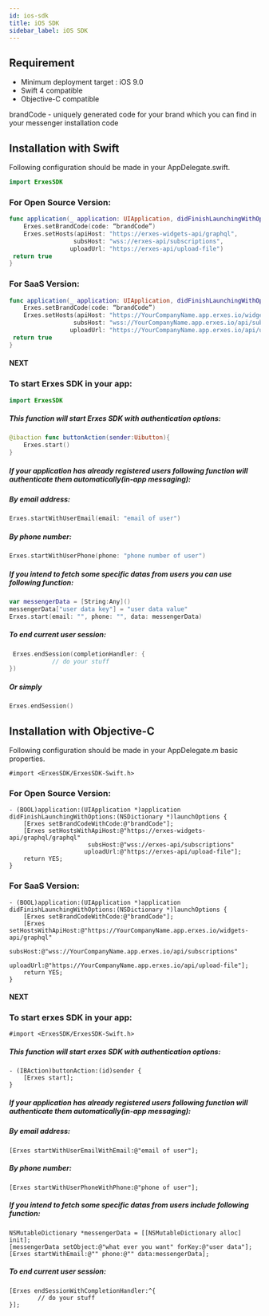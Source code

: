 ```yaml
---
id: ios-sdk
title: iOS SDK
sidebar_label: iOS SDK
---
```


<!--Content-->

## Requirement

+ Minimum deployment target : iOS 9.0
+ Swift 4 compatible
+ Objective-C compatible

brandCode - uniquely generated code for your brand which you can find in your messenger installation code

## Installation with Swift

Following configuration should be made in your AppDelegate.swift.

```swift
import ErxesSDK
```

### For Open Source Version:
```swift
func application(_ application: UIApplication, didFinishLaunchingWithOptions launchOptions: [UIApplicationLaunchOptionsKey: Any]?) -> Bool {
    Erxes.setBrandCode(code: “brandCode”)
    Erxes.setHosts(apiHost: "https://erxes-widgets-api/graphql",
                  subsHost: "wss://erxes-api/subscriptions",
                 uploadUrl: "https://erxes-api/upload-file")
 return true
}
```

### For SaaS Version:
```swift
func application(_ application: UIApplication, didFinishLaunchingWithOptions launchOptions: [UIApplicationLaunchOptionsKey: Any]?) -> Bool {
    Erxes.setBrandCode(code: “brandCode”)
    Erxes.setHosts(apiHost: "https://YourCompanyName.app.erxes.io/widgets-api/graphql",
                  subsHost: "wss://YourCompanyName.app.erxes.io/api/subscriptions",
                 uploadUrl: "https://YourCompanyName.app.erxes.io/api/upload-file")
 return true
}
```

#### NEXT

### To start Erxes SDK in your app:
```swift
import ErxesSDK
```

##### This function will start Erxes SDK with authentication options:
```swift
@ibaction func buttonAction(sender:Uibutton){
	Erxes.start()
}
```

##### If your application has already registered users following function will authenticate them automatically(in-app messaging):

##### By email address:
```swift
Erxes.startWithUserEmail(email: "email of user")
```

##### By phone number:
```swift
Erxes.startWithUserPhone(phone: "phone number of user")
```

##### If you intend to fetch some specific datas from users you can use following function:
```swift
var messengerData = [String:Any]()
messengerData["user data key"] = "user data value"
Erxes.start(email: "", phone: "", data: messengerData)
```
##### To end current user session:
```swift
 Erxes.endSession(completionHandler: {
            // do your stuff
})
```
##### Or simply
```swift
Erxes.endSession()
```

## Installation with Objective-C

Following configuration should be made in your AppDelegate.m basic properties.

```smalltalk
#import <ErxesSDK/ErxesSDK-Swift.h>
```

### For Open Source Version:
```smalltalk
- (BOOL)application:(UIApplication *)application didFinishLaunchingWithOptions:(NSDictionary *)launchOptions {
    [Erxes setBrandCodeWithCode:@"brandCode"];
    [Erxes setHostsWithApiHost:@"https://erxes-widgets-api/graphql/graphql"
                      subsHost:@"wss://erxes-api/subscriptions" 
                     uploadUrl:@"https://erxes-api/upload-file"];
    return YES;
}
```

### For SaaS Version:
```smalltalk
- (BOOL)application:(UIApplication *)application didFinishLaunchingWithOptions:(NSDictionary *)launchOptions {
    [Erxes setBrandCodeWithCode:@"brandCode"];
    [Erxes setHostsWithApiHost:@"https://YourCompanyName.app.erxes.io/widgets-api/graphql"
                      subsHost:@"wss://YourCompanyName.app.erxes.io/api/subscriptions"
                     uploadUrl:@"https://YourCompanyName.app.erxes.io/api/upload-file"];
    return YES;
}
```

#### NEXT
### To start erxes SDK in your app:
```smalltalk
#import <ErxesSDK/ErxesSDK-Swift.h>
```

##### This function will start erxes SDK with authentication options:
```smalltalk
- (IBAction)buttonAction:(id)sender {
    [Erxes start];
}
```

##### If your application has already registered users following function will authenticate them automatically(in-app messaging):
##### By email address:
```smalltalk
[Erxes startWithUserEmailWithEmail:@"email of user"];
```
##### By phone number:
```smalltalk
[Erxes startWithUserPhoneWithPhone:@"phone of user"];
```

##### If you intend to fetch some specific datas from users include following function:
```smalltalk
NSMutableDictionary *messengerData = [[NSMutableDictionary alloc] init];
[messengerData setObject:@"what ever you want" forKey:@"user data"];
[Erxes startWithEmail:@"" phone:@"" data:messengerData];
```

##### To end current user session: 
```smalltalk
[Erxes endSessionWithCompletionHandler:^{
        // do your stuff
}];
```

<!--Content-->